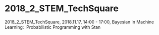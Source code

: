 # 2018_2_STEM_TechSquare
2018_2_STEM_TechSquare, 2018.11.17, 14:00 - 17:00, Bayesian in Machine Learning:  Probabilistic Programming with Stan
